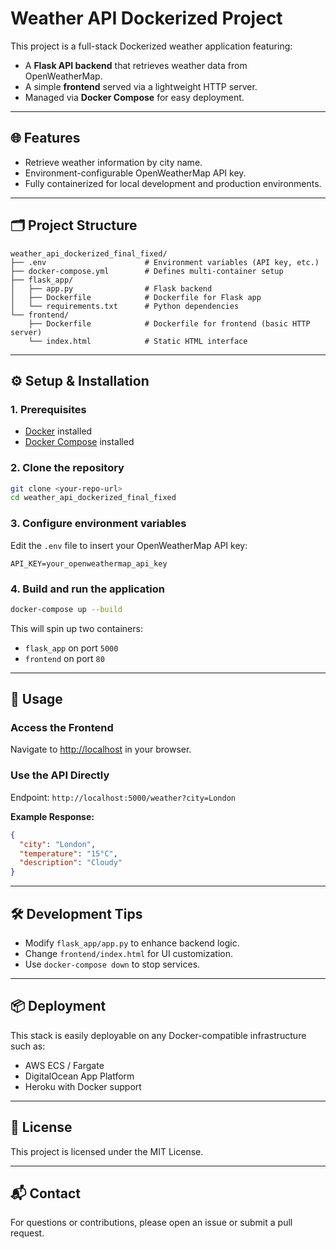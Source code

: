 
# Weather API Dockerized Project

This project is a full-stack Dockerized weather application featuring:
- A **Flask API backend** that retrieves weather data from OpenWeatherMap.
- A simple **frontend** served via a lightweight HTTP server.
- Managed via **Docker Compose** for easy deployment.

---

## 🌐 Features

- Retrieve weather information by city name.
- Environment-configurable OpenWeatherMap API key.
- Fully containerized for local development and production environments.

---

## 🗂️ Project Structure

```
weather_api_dockerized_final_fixed/
├── .env                      # Environment variables (API key, etc.)
├── docker-compose.yml        # Defines multi-container setup
├── flask_app/
│   ├── app.py                # Flask backend
│   ├── Dockerfile            # Dockerfile for Flask app
│   └── requirements.txt      # Python dependencies
└── frontend/
    ├── Dockerfile            # Dockerfile for frontend (basic HTTP server)
    └── index.html            # Static HTML interface
```

---

## ⚙️ Setup & Installation

### 1. Prerequisites

- [Docker](https://www.docker.com/products/docker-desktop) installed
- [Docker Compose](https://docs.docker.com/compose/) installed

### 2. Clone the repository

```bash
git clone <your-repo-url>
cd weather_api_dockerized_final_fixed
```

### 3. Configure environment variables

Edit the `.env` file to insert your OpenWeatherMap API key:

```
API_KEY=your_openweathermap_api_key
```

### 4. Build and run the application

```bash
docker-compose up --build
```

This will spin up two containers:
- `flask_app` on port `5000`
- `frontend` on port `80`

---

## 🚀 Usage

### Access the Frontend

Navigate to [http://localhost](http://localhost) in your browser.

### Use the API Directly

Endpoint: `http://localhost:5000/weather?city=London`

**Example Response:**
```json
{
  "city": "London",
  "temperature": "15°C",
  "description": "Cloudy"
}
```

---

## 🛠️ Development Tips

- Modify `flask_app/app.py` to enhance backend logic.
- Change `frontend/index.html` for UI customization.
- Use `docker-compose down` to stop services.

---

## 📦 Deployment

This stack is easily deployable on any Docker-compatible infrastructure such as:
- AWS ECS / Fargate
- DigitalOcean App Platform
- Heroku with Docker support

---

## 🧾 License

This project is licensed under the MIT License.

---

## 📬 Contact

For questions or contributions, please open an issue or submit a pull request.
